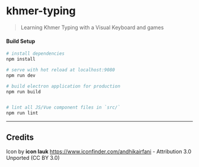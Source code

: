 # khmer-typing

> Learning Khmer Typing with a Visual Keyboard and games

#### Build Setup

``` bash
# install dependencies
npm install

# serve with hot reload at localhost:9080
npm run dev

# build electron application for production
npm run build


# lint all JS/Vue component files in `src/`
npm run lint

```

---

## Credits

Icon by **icon lauk** https://www.iconfinder.com/andhikairfani - Attribution 3.0 Unported (CC BY 3.0)

